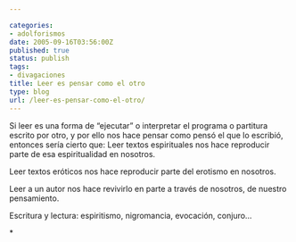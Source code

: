 ```yaml
---

categories:
- adolforismos
date: 2005-09-16T03:56:00Z
published: true
status: publish
tags:
- divagaciones
title: Leer es pensar como el otro
type: blog
url: /leer-es-pensar-como-el-otro/
---
```


Si leer es una forma de “ejecutar” o interpretar el programa o partitura escrito por otro, y por ello nos hace pensar como pensó el que lo escribió, entonces sería cierto que:
Leer textos espirituales nos hace reproducir parte de esa espiritualidad en nosotros.

Leer textos eróticos nos hace reproducir parte del erotismo en nosotros.

Leer a un autor nos hace revivirlo en parte a través de nosotros, de nuestro pensamiento.

Escritura y lectura: espiritismo, nigromancia, evocación, conjuro…
<div></div>
<div>*</div>
